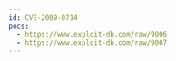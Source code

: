 ```yaml
---
id: CVE-2009-0714
pocs:
  - https://www.exploit-db.com/raw/9006
  - https://www.exploit-db.com/raw/9007
---
```

